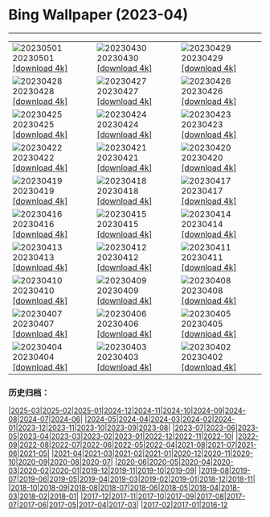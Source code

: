 # Bing Wallpaper (2023-04)
**************

<table><tr><td><img class="wallpaper" src="https://www.bing.com/th?id=OHR.ExteriorPreservationHall_EN-CA2845933344_1920x1080.jpg" alt="20230501"> 20230501 <a class="wallpaper_link" href="https://www.bing.com/th?id=OHR.ExteriorPreservationHall_EN-CA2845933344_UHD.jpg">[download 4k]</a></td><td><img class="wallpaper" src="https://www.bing.com/th?id=OHR.JTNPMilkyWay_EN-CA2545299911_1920x1080.jpg" alt="20230430"> 20230430 <a class="wallpaper_link" href="https://www.bing.com/th?id=OHR.JTNPMilkyWay_EN-CA2545299911_UHD.jpg">[download 4k]</a></td><td><img class="wallpaper" src="https://www.bing.com/th?id=OHR.MariposaGrove_EN-CA6831249585_1920x1080.jpg" alt="20230429"> 20230429 <a class="wallpaper_link" href="https://www.bing.com/th?id=OHR.MariposaGrove_EN-CA6831249585_UHD.jpg">[download 4k]</a></td></tr><tr><td><img class="wallpaper" src="https://www.bing.com/th?id=OHR.SouthPadre_EN-CA1260727750_1920x1080.jpg" alt="20230428"> 20230428 <a class="wallpaper_link" href="https://www.bing.com/th?id=OHR.SouthPadre_EN-CA1260727750_UHD.jpg">[download 4k]</a></td><td><img class="wallpaper" src="https://www.bing.com/th?id=OHR.SulphurMountain_EN-CA6114398245_1920x1080.jpg" alt="20230427"> 20230427 <a class="wallpaper_link" href="https://www.bing.com/th?id=OHR.SulphurMountain_EN-CA6114398245_UHD.jpg">[download 4k]</a></td><td><img class="wallpaper" src="https://www.bing.com/th?id=OHR.AdelieWPD_EN-CA9843813633_1920x1080.jpg" alt="20230426"> 20230426 <a class="wallpaper_link" href="https://www.bing.com/th?id=OHR.AdelieWPD_EN-CA9843813633_UHD.jpg">[download 4k]</a></td></tr><tr><td><img class="wallpaper" src="https://www.bing.com/th?id=OHR.FranconianWineCellar_EN-CA7671304444_1920x1080.jpg" alt="20230425"> 20230425 <a class="wallpaper_link" href="https://www.bing.com/th?id=OHR.FranconianWineCellar_EN-CA7671304444_UHD.jpg">[download 4k]</a></td><td><img class="wallpaper" src="https://www.bing.com/th?id=OHR.StuttgartPublicLibrary_EN-CA7363462491_1920x1080.jpg" alt="20230424"> 20230424 <a class="wallpaper_link" href="https://www.bing.com/th?id=OHR.StuttgartPublicLibrary_EN-CA7363462491_UHD.jpg">[download 4k]</a></td><td><img class="wallpaper" src="https://www.bing.com/th?id=OHR.EarthDayFox_EN-CA7029456092_1920x1080.jpg" alt="20230423"> 20230423 <a class="wallpaper_link" href="https://www.bing.com/th?id=OHR.EarthDayFox_EN-CA7029456092_UHD.jpg">[download 4k]</a></td></tr><tr><td><img class="wallpaper" src="https://www.bing.com/th?id=OHR.ProcidaItaly_EN-CA6765392196_1920x1080.jpg" alt="20230422"> 20230422 <a class="wallpaper_link" href="https://www.bing.com/th?id=OHR.ProcidaItaly_EN-CA6765392196_UHD.jpg">[download 4k]</a></td><td><img class="wallpaper" src="https://www.bing.com/th?id=OHR.YuanyangChina_EN-CA2675419063_1920x1080.jpg" alt="20230421"> 20230421 <a class="wallpaper_link" href="https://www.bing.com/th?id=OHR.YuanyangChina_EN-CA2675419063_UHD.jpg">[download 4k]</a></td><td><img class="wallpaper" src="https://www.bing.com/th?id=OHR.TaiwanYuhina_EN-CA4124062370_1920x1080.jpg" alt="20230420"> 20230420 <a class="wallpaper_link" href="https://www.bing.com/th?id=OHR.TaiwanYuhina_EN-CA4124062370_UHD.jpg">[download 4k]</a></td></tr><tr><td><img class="wallpaper" src="https://www.bing.com/th?id=OHR.MPPUnesco_EN-CA6408902104_1920x1080.jpg" alt="20230419"> 20230419 <a class="wallpaper_link" href="https://www.bing.com/th?id=OHR.MPPUnesco_EN-CA6408902104_UHD.jpg">[download 4k]</a></td><td><img class="wallpaper" src="https://www.bing.com/th?id=OHR.OneThousandSprings_EN-CA1056880093_1920x1080.jpg" alt="20230418"> 20230418 <a class="wallpaper_link" href="https://www.bing.com/th?id=OHR.OneThousandSprings_EN-CA1056880093_UHD.jpg">[download 4k]</a></td><td><img class="wallpaper" src="https://www.bing.com/th?id=OHR.KiteDay_EN-CA8350748247_1920x1080.jpg" alt="20230417"> 20230417 <a class="wallpaper_link" href="https://www.bing.com/th?id=OHR.KiteDay_EN-CA8350748247_UHD.jpg">[download 4k]</a></td></tr><tr><td><img class="wallpaper" src="https://www.bing.com/th?id=OHR.Thecherryblossomtrees_EN-CA3305623267_1920x1080.jpg" alt="20230416"> 20230416 <a class="wallpaper_link" href="https://www.bing.com/th?id=OHR.Thecherryblossomtrees_EN-CA3305623267_UHD.jpg">[download 4k]</a></td><td><img class="wallpaper" src="https://www.bing.com/th?id=OHR.RedSeaStars_EN-CA6634139553_1920x1080.jpg" alt="20230415"> 20230415 <a class="wallpaper_link" href="https://www.bing.com/th?id=OHR.RedSeaStars_EN-CA6634139553_UHD.jpg">[download 4k]</a></td><td><img class="wallpaper" src="https://www.bing.com/th?id=OHR.PhloxSubulata_EN-CA3551563589_1920x1080.jpg" alt="20230414"> 20230414 <a class="wallpaper_link" href="https://www.bing.com/th?id=OHR.PhloxSubulata_EN-CA3551563589_UHD.jpg">[download 4k]</a></td></tr><tr><td><img class="wallpaper" src="https://www.bing.com/th?id=OHR.EuropeFromISS_EN-CA6668043874_1920x1080.jpg" alt="20230413"> 20230413 <a class="wallpaper_link" href="https://www.bing.com/th?id=OHR.EuropeFromISS_EN-CA6668043874_UHD.jpg">[download 4k]</a></td><td><img class="wallpaper" src="https://www.bing.com/th?id=OHR.TheCanadaContinentalDivide_EN-CA2081857891_1920x1080.jpg" alt="20230412"> 20230412 <a class="wallpaper_link" href="https://www.bing.com/th?id=OHR.TheCanadaContinentalDivide_EN-CA2081857891_UHD.jpg">[download 4k]</a></td><td><img class="wallpaper" src="https://www.bing.com/th?id=OHR.ElephantTwins_EN-CA6312430461_1920x1080.jpg" alt="20230411"> 20230411 <a class="wallpaper_link" href="https://www.bing.com/th?id=OHR.ElephantTwins_EN-CA6312430461_UHD.jpg">[download 4k]</a></td></tr><tr><td><img class="wallpaper" src="https://www.bing.com/th?id=OHR.LithuanianEggs_EN-CA6217533771_1920x1080.jpg" alt="20230410"> 20230410 <a class="wallpaper_link" href="https://www.bing.com/th?id=OHR.LithuanianEggs_EN-CA6217533771_UHD.jpg">[download 4k]</a></td><td><img class="wallpaper" src="https://www.bing.com/th?id=OHR.NIrelandGiants_EN-CA5069390494_1920x1080.jpg" alt="20230409"> 20230409 <a class="wallpaper_link" href="https://www.bing.com/th?id=OHR.NIrelandGiants_EN-CA5069390494_UHD.jpg">[download 4k]</a></td><td><img class="wallpaper" src="https://www.bing.com/th?id=OHR.KitsAspen_EN-CA5946342472_1920x1080.jpg" alt="20230408"> 20230408 <a class="wallpaper_link" href="https://www.bing.com/th?id=OHR.KitsAspen_EN-CA5946342472_UHD.jpg">[download 4k]</a></td></tr><tr><td><img class="wallpaper" src="https://www.bing.com/th?id=OHR.ArizonaPinkMoon_EN-CA3081342406_1920x1080.jpg" alt="20230407"> 20230407 <a class="wallpaper_link" href="https://www.bing.com/th?id=OHR.ArizonaPinkMoon_EN-CA3081342406_UHD.jpg">[download 4k]</a></td><td><img class="wallpaper" src="https://www.bing.com/th?id=OHR.BlackGrouseLekking_EN-CA3757244382_1920x1080.jpg" alt="20230406"> 20230406 <a class="wallpaper_link" href="https://www.bing.com/th?id=OHR.BlackGrouseLekking_EN-CA3757244382_UHD.jpg">[download 4k]</a></td><td><img class="wallpaper" src="https://www.bing.com/th?id=OHR.CanadianMuseumforHumanRights_EN-CA1657047279_1920x1080.jpg" alt="20230405"> 20230405 <a class="wallpaper_link" href="https://www.bing.com/th?id=OHR.CanadianMuseumforHumanRights_EN-CA1657047279_UHD.jpg">[download 4k]</a></td></tr><tr><td><img class="wallpaper" src="https://www.bing.com/th?id=OHR.HonaunauNP_EN-CA3475856618_1920x1080.jpg" alt="20230404"> 20230404 <a class="wallpaper_link" href="https://www.bing.com/th?id=OHR.HonaunauNP_EN-CA3475856618_UHD.jpg">[download 4k]</a></td><td><img class="wallpaper" src="https://www.bing.com/th?id=OHR.JavaBromo_EN-CA8165428782_1920x1080.jpg" alt="20230403"> 20230403 <a class="wallpaper_link" href="https://www.bing.com/th?id=OHR.JavaBromo_EN-CA8165428782_UHD.jpg">[download 4k]</a></td><td><img class="wallpaper" src="https://www.bing.com/th?id=OHR.FrogMonth_EN-CA3345030544_1920x1080.jpg" alt="20230402"> 20230402 <a class="wallpaper_link" href="https://www.bing.com/th?id=OHR.FrogMonth_EN-CA3345030544_UHD.jpg">[download 4k]</a></td></tr></table>

### 历史归档：

|[2025-03](/../2025-03/2025-03.md)|[2025-02](/../2025-02/2025-02.md)|[2025-01](/../2025-01/2025-01.md)|[2024-12](/../2024-12/2024-12.md)|[2024-11](/../2024-11/2024-11.md)|[2024-10](/../2024-10/2024-10.md)|[2024-09](/../2024-09/2024-09.md)|[2024-08](/../2024-08/2024-08.md)|[2024-07](/../2024-07/2024-07.md)|[2024-06](/../2024-06/2024-06.md)|
|[2024-05](/../2024-05/2024-05.md)|[2024-04](/../2024-04/2024-04.md)|[2024-03](/../2024-03/2024-03.md)|[2024-02](/../2024-02/2024-02.md)|[2024-01](/../2024-01/2024-01.md)|[2023-12](/../2023-12/2023-12.md)|[2023-11](/../2023-11/2023-11.md)|[2023-10](/../2023-10/2023-10.md)|[2023-09](/../2023-09/2023-09.md)|[2023-08](/../2023-08/2023-08.md)|
|[2023-07](/../2023-07/2023-07.md)|[2023-06](/../2023-06/2023-06.md)|[2023-05](/../2023-05/2023-05.md)|[2023-04](/2023-04.md)|[2023-03](/../2023-03/2023-03.md)|[2023-02](/../2023-02/2023-02.md)|[2023-01](/../2023-01/2023-01.md)|[2022-12](/../2022-12/2022-12.md)|[2022-11](/../2022-11/2022-11.md)|[2022-10](/../2022-10/2022-10.md)|
|[2022-09](/../2022-09/2022-09.md)|[2022-08](/../2022-08/2022-08.md)|[2022-07](/../2022-07/2022-07.md)|[2022-06](/../2022-06/2022-06.md)|[2022-05](/../2022-05/2022-05.md)|[2022-04](/../2022-04/2022-04.md)|[2021-08](/../2021-08/2021-08.md)|[2021-07](/../2021-07/2021-07.md)|[2021-06](/../2021-06/2021-06.md)|[2021-05](/../2021-05/2021-05.md)|
|[2021-04](/../2021-04/2021-04.md)|[2021-03](/../2021-03/2021-03.md)|[2021-02](/../2021-02/2021-02.md)|[2021-01](/../2021-01/2021-01.md)|[2020-12](/../2020-12/2020-12.md)|[2020-11](/../2020-11/2020-11.md)|[2020-10](/../2020-10/2020-10.md)|[2020-09](/../2020-09/2020-09.md)|[2020-08](/../2020-08/2020-08.md)|[2020-07](/../2020-07/2020-07.md)|
|[2020-06](/../2020-06/2020-06.md)|[2020-05](/../2020-05/2020-05.md)|[2020-04](/../2020-04/2020-04.md)|[2020-03](/../2020-03/2020-03.md)|[2020-02](/../2020-02/2020-02.md)|[2020-01](/../2020-01/2020-01.md)|[2019-12](/../2019-12/2019-12.md)|[2019-11](/../2019-11/2019-11.md)|[2019-10](/../2019-10/2019-10.md)|[2019-09](/../2019-09/2019-09.md)|
|[2019-08](/../2019-08/2019-08.md)|[2019-07](/../2019-07/2019-07.md)|[2019-06](/../2019-06/2019-06.md)|[2019-05](/../2019-05/2019-05.md)|[2019-04](/../2019-04/2019-04.md)|[2019-03](/../2019-03/2019-03.md)|[2019-02](/../2019-02/2019-02.md)|[2019-01](/../2019-01/2019-01.md)|[2018-12](/../2018-12/2018-12.md)|[2018-11](/../2018-11/2018-11.md)|
|[2018-10](/../2018-10/2018-10.md)|[2018-09](/../2018-09/2018-09.md)|[2018-08](/../2018-08/2018-08.md)|[2018-07](/../2018-07/2018-07.md)|[2018-06](/../2018-06/2018-06.md)|[2018-05](/../2018-05/2018-05.md)|[2018-04](/../2018-04/2018-04.md)|[2018-03](/../2018-03/2018-03.md)|[2018-02](/../2018-02/2018-02.md)|[2018-01](/../2018-01/2018-01.md)|
|[2017-12](/../2017-12/2017-12.md)|[2017-11](/../2017-11/2017-11.md)|[2017-10](/../2017-10/2017-10.md)|[2017-09](/../2017-09/2017-09.md)|[2017-08](/../2017-08/2017-08.md)|[2017-07](/../2017-07/2017-07.md)|[2017-06](/../2017-06/2017-06.md)|[2017-05](/../2017-05/2017-05.md)|[2017-04](/../2017-04/2017-04.md)|[2017-03](/../2017-03/2017-03.md)|
|[2017-02](/../2017-02/2017-02.md)|[2017-01](/../2017-01/2017-01.md)|[2016-12](/../2016-12/2016-12.md)